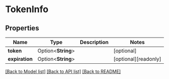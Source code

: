# TokenInfo

## Properties

Name | Type | Description | Notes
------------ | ------------- | ------------- | -------------
**token** | Option<**String**> |  | [optional]
**expiration** | Option<**String**> |  | [optional][readonly]

[[Back to Model list]](../README.md#documentation-for-models) [[Back to API list]](../README.md#documentation-for-api-endpoints) [[Back to README]](../README.md)


